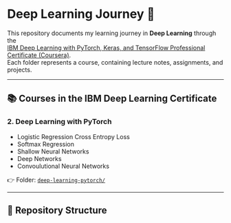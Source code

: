 # Deep Learning Journey 🚀

This repository documents my learning journey in **Deep Learning** through the  
[IBM Deep Learning with PyTorch, Keras, and TensorFlow Professional Certificate (Coursera)](https://www.coursera.org/professional-certificates/ibm-deep-learning-with-pytorch-keras-tensorflow
).  
Each folder represents a course, containing lecture notes, assignments, and projects.  

---

## 📚 Courses in the IBM Deep Learning Certificate

### 2. Deep Learning with PyTorch
- Logistic Regression Cross Entropy Loss 
- Softmax Regression  
- Shallow Neural Networks
- Deep Networks
- Convoulutional Neural Networks 

👉 Folder: [`deep-learning-pytorch/`](./deep-learning-pytorch)

---



## 📂 Repository Structure

